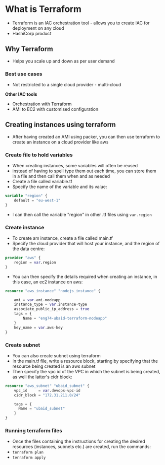 # What is Terraform
- Terraform is an IAC orchestration tool - allows you to create IAC for deployment on any cloud
- HashiCorp product

## Why Terraform
- Helps you scale up and down as per user demand

### Best use cases
- Not restricted to a single cloud provider - multi-cloud
 
**Other IAC tools**
- Orchestration with Terraform
- AMI to EC2 with customised configuration

## Creating instances using terraform
- After having created an AMI using packer, you can then use terraform to create an instance on a cloud provider like aws

### Create file to hold variables
- When creating instances, some variables will often be reused
- instead of having to spell type them out each time, you can store them in a file and then call them when and as needed
- Create a file called variable.tf
- Specify the name of the variable and its value:
```terraform
variable "region" {
	default = "eu-west-1"
}
```
- I can then call the variable "region" in other .tf files using ```var.region```

### Create instance
- To create am instance, create a file called main.tf
- Specify the cloud provider that will host your instance, and the region of the data centre:
```terraform
provider "aws" {
	region = var.region
}
```
- You can then specify the details required when creating an instance, in this case, an ec2 instance on aws:
```terraform
resource "aws_instance" "nodejs_instance" {

	ami = var.ami-nodeapp
	instance_type = var.instance-type
	associate_public_ip_address = true
	tags = {
	    Name = "eng74-ubaid-terraform-nodeapp"
	}
	key_name = var.aws-key
}
```

### Create subnet
- You can also create subnet using terraform
- In the main.tf file, write a resource block, starting by specifying that the resource being created is an aws subnet
- Then specify the vpc id of the VPC in which the subnet is being created, as well the latter's cidr block:
```terraform
resource "aws_subnet" "ubaid_subnet" {
	vpc_id     = var.devops-vpc-id
	cidr_block = "172.31.211.0/24"

	tags = {
	  Name = "ubaid_subnet"
  	}
}
```

### Running terraform files
- Once the files containing the instructions for creating the desired resources (instances, subnets etc.) are created, run the commands:
- ``` terraform plan ```
- ``` terraform apply ```